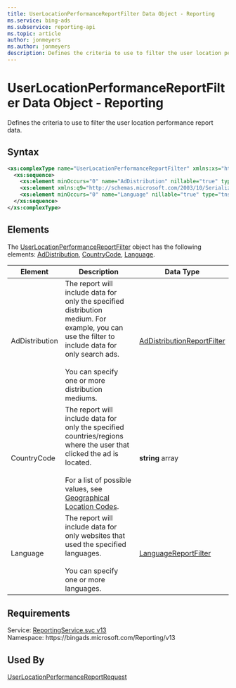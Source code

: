 ```yaml
---
title: UserLocationPerformanceReportFilter Data Object - Reporting
ms.service: bing-ads
ms.subservice: reporting-api
ms.topic: article
author: jonmeyers
ms.author: jonmeyers
description: Defines the criteria to use to filter the user location performance report data.
---
```

# UserLocationPerformanceReportFilter Data Object - Reporting
Defines the criteria to use to filter the user location performance report data.

## Syntax
```xml
<xs:complexType name="UserLocationPerformanceReportFilter" xmlns:xs="http://www.w3.org/2001/XMLSchema">
  <xs:sequence>
    <xs:element minOccurs="0" name="AdDistribution" nillable="true" type="tns:AdDistributionReportFilter" />
    <xs:element xmlns:q9="http://schemas.microsoft.com/2003/10/Serialization/Arrays" minOccurs="0" name="CountryCode" nillable="true" type="q9:ArrayOfstring" />
    <xs:element minOccurs="0" name="Language" nillable="true" type="tns:LanguageReportFilter" />
  </xs:sequence>
</xs:complexType>
```

## <a name="elements"></a>Elements

The [UserLocationPerformanceReportFilter](userlocationperformancereportfilter.md) object has the following elements: [AdDistribution](#addistribution), [CountryCode](#countrycode), [Language](#language).

|Element|Description|Data Type|
|-----------|---------------|-------------|
|<a name="addistribution"></a>AdDistribution|The report will include data for only the specified distribution medium. For example, you can use the filter to include data for only search ads.<br/><br/>You can specify one or more distribution mediums.|[AdDistributionReportFilter](addistributionreportfilter.md)|
|<a name="countrycode"></a>CountryCode|The report will include data for only the specified countries/regions where the user that clicked the ad is located.<br/><br/>For a list of possible values, see [Geographical Location Codes](../guides/geographical-location-codes.md).|**string** array|
|<a name="language"></a>Language|The report will include data for only websites that used the specified languages.<br/><br/>You can specify one or more languages.|[LanguageReportFilter](languagereportfilter.md)|

## Requirements
Service: [ReportingService.svc v13](https://reporting.api.bingads.microsoft.com/Api/Advertiser/Reporting/v13/ReportingService.svc)  
Namespace: https\://bingads.microsoft.com/Reporting/v13  

## Used By
[UserLocationPerformanceReportRequest](userlocationperformancereportrequest.md)  
